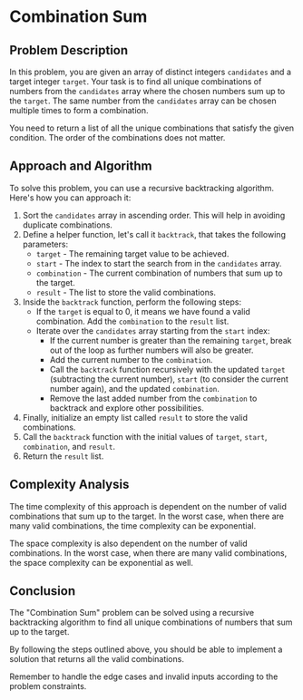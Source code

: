 # Combination Sum

## Problem Description

In this problem, you are given an array of distinct integers `candidates` and a target integer `target`. Your task is to find all unique combinations of numbers from the `candidates` array where the chosen numbers sum up to the `target`. The same number from the `candidates` array can be chosen multiple times to form a combination.

You need to return a list of all the unique combinations that satisfy the given condition. The order of the combinations does not matter.

## Approach and Algorithm

To solve this problem, you can use a recursive backtracking algorithm. Here's how you can approach it:

1. Sort the `candidates` array in ascending order. This will help in avoiding duplicate combinations.
2. Define a helper function, let's call it `backtrack`, that takes the following parameters:
   - `target` - The remaining target value to be achieved.
   - `start` - The index to start the search from in the `candidates` array.
   - `combination` - The current combination of numbers that sum up to the target.
   - `result` - The list to store the valid combinations.
3. Inside the `backtrack` function, perform the following steps:
   - If the `target` is equal to 0, it means we have found a valid combination. Add the `combination` to the `result` list.
   - Iterate over the `candidates` array starting from the `start` index:
     - If the current number is greater than the remaining `target`, break out of the loop as further numbers will also be greater.
     - Add the current number to the `combination`.
     - Call the `backtrack` function recursively with the updated `target` (subtracting the current number), `start` (to consider the current number again), and the updated `combination`.
     - Remove the last added number from the `combination` to backtrack and explore other possibilities.
4. Finally, initialize an empty list called `result` to store the valid combinations.
5. Call the `backtrack` function with the initial values of `target`, `start`, `combination`, and `result`.
6. Return the `result` list.

## Complexity Analysis

The time complexity of this approach is dependent on the number of valid combinations that sum up to the target. In the worst case, when there are many valid combinations, the time complexity can be exponential.

The space complexity is also dependent on the number of valid combinations. In the worst case, when there are many valid combinations, the space complexity can be exponential as well.

## Conclusion

The "Combination Sum" problem can be solved using a recursive backtracking algorithm to find all unique combinations of numbers that sum up to the target.

By following the steps outlined above, you should be able to implement a solution that returns all the valid combinations.

Remember to handle the edge cases and invalid inputs according to the problem constraints.

